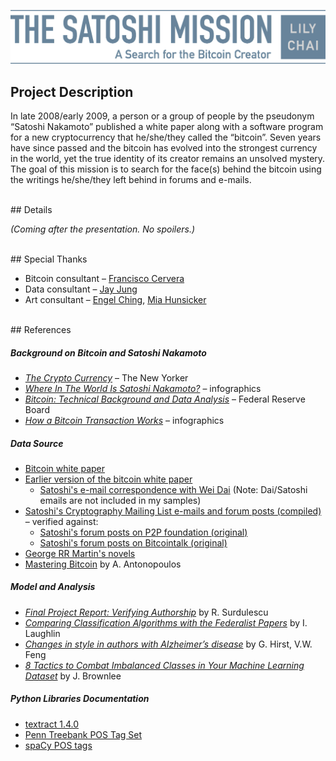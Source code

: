 ![alt text](images/title.png "The Satoshi Mission")

## Project Description

In late 2008/early 2009, a person or a group of people by the pseudonym “Satoshi Nakamoto” published a white paper along with a software program for a new cryptocurrency that he/she/they called the “bitcoin”. Seven years have since passed and the bitcoin has evolved into the strongest currency in the world, yet the true identity of its creator remains an unsolved mystery. The goal of this mission is to search for the face(s) behind the bitcoin using the writings he/she/they left behind in forums and e-mails.

<br>
## Details

*(Coming after the presentation. No spoilers.)*

<br>
## Special Thanks

* Bitcoin consultant – [Francisco Cervera](https://www.linkedin.com/in/cerverafco)
* Data consultant – [Jay Jung](https://www.linkedin.com/in/jayjung0)
* Art consultant – [Engel Ching](https://www.linkedin.com/in/engelching), [Mia Hunsicker](https://www.linkedin.com/in/miahunsicker)

<br>
## References

##### Background on Bitcoin and Satoshi Nakamoto

* [*The Crypto Currency*](http://www.newyorker.com/magazine/2011/10/10/the-crypto-currency) – The New Yorker
* [*Where In The World Is Satoshi Nakamoto?*](http://chartgirl.com/wordpress/wp-content/uploads/2013/05/SATOSHI_large.jpg) – infographics
* [*Bitcoin: Technical Background and Data Analysis*](http://www.federalreserve.gov/econresdata/feds/2014/files/2014104pap.pdf) –  Federal Reserve Board
* [*How a Bitcoin Transaction Works*](http://visual.ly/bitcoin-infographic) – infographics


##### Data Source

* [Bitcoin white paper](https://bitcoin.org/bitcoin.pdf)
* [Earlier version of the bitcoin white paper](http://www.gwern.net/docs/20081003-nakamoto-bitcoindraft.pdf)
    * [Satoshi's e-mail correspondence with Wei Dai](http://www.gwern.net/docs/2008-nakamoto#emails) (Note: Dai/Satoshi emails are not included in my samples)
* [Satoshi's Cryptography Mailing List e-mails and forum posts (compiled)](http://satoshi.nakamotoinstitute.org) – verified against:
    * [Satoshi's forum posts on P2P foundation (original)](http://p2pfoundation.ning.com/forum/topics/bitcoin-open-source?id=2003008%3ATopic%3A9402&page=1#comments)
    * [Satoshi's forum posts on Bitcointalk (original)](https://bitcointalk.org/index.php?action=profile;u=3;sa=showPosts)
* [George RR Martin's novels](https://openlibrary.org/search?q=george+rr+martin)
* [Mastering Bitcoin](https://github.com/bitcoinbook/bitcoinbook) by A. Antonopoulos


##### Model and Analysis

* [*Final Project Report: Verifying Authorship*](www.sonic.net/~surdules/courses/cs391l/final/report.pdf) by R. Surdulescu
* [*Comparing Classification Algorithms with the Federalist Papers*](https://github.com/lemonlaug/federalists/blob/master/Federalists.ipynb) by I. Laughlin
* [*Changes in style in authors with Alzheimer’s disease*](http://www.cs.toronto.edu/~weifeng/papers/Hirst%2BFeng-2012-english-study-authorship.pdf) by G. Hirst, V.W. Feng
* [*8 Tactics to Combat Imbalanced Classes in Your Machine Learning Dataset*](http://machinelearningmastery.com/tactics-to-combat-imbalanced-classes-in-your-machine-learning-dataset/) by J. Brownlee


##### Python Libraries Documentation

* [textract 1.4.0](https://media.readthedocs.org/pdf/textract/latest/textract.pdf)
* [Penn Treebank POS Tag Set](https://www.eecis.udel.edu/~vijay/cis889/ie/pos-set.pdf)
* [spaCy POS tags](http://universaldependencies.org/da/pos/all.html)
